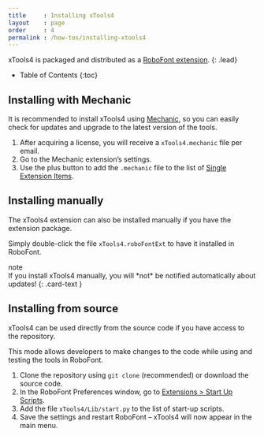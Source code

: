 ```yaml
---
title     : Installing xTools4
layout    : page
order     : 4
permalink : /how-tos/installing-xtools4
---
```


xTools4 is packaged and distributed as a [RoboFont extension].
{: .lead}

* Table of Contents
{:toc}


Installing with Mechanic
------------------------

It is recommended to install xTools4 using [Mechanic], so you can easily check for updates and upgrade to the latest version of the tools.

1. After acquiring a license, you will receive a `xTools4.mechanic` file per email.
2. Go to the Mechanic extension’s settings.
3. Use the plus button to add the `.mechanic` file to the list of [Single Extension Items].

[RoboFont extension]: http://robofont.com/documentation/extensions/
[Mechanic]: http://github.com/robofont-mechanic/mechanic-2
[Single extension items]: http://robofont.com/documentation/extensions/managing-extension-streams/#adding-single-extension-items


Installing manually
-------------------

The xTools4 extension can also be installed manually if you have the extension package.

Simply double-click the file `xTools4.roboFontExt` to have it installed in RoboFont.

<div class="card text-dark bg-light my-3">
<div class="card-header">note</div>
<div class="card-body" markdown='1'>
If you install xTools4 manually, you will *not* be notified automatically about updates!
{: .card-text }
</div>
</div>


Installing from source
----------------------

xTools4 can be used directly from the source code if you have access to the repository.

This mode allows developers to make changes to the code while using and testing the tools in RoboFont.

1. Clone the repository using `git clone` (recommended) or download the source code.
2. In the RoboFont Preferences window, go to [Extensions > Start Up Scripts].
3. Add the file `xTools4/Lib/start.py` to the list of start-up scripts.
4. Save the settings and restart RoboFont – xTools4 will now appear in the main menu.

[Extensions > Start Up Scripts]: https://robofont.com/documentation/workspace/preferences-window/extensions/#start-up-scripts
